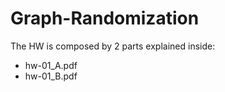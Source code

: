 # Graph-Randomization

The HW is composed by 2 parts explained inside:
- hw-01_A.pdf
- hw-01_B.pdf

